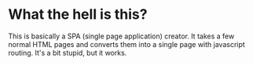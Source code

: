 # What the hell is this?

This is basically a SPA (single page application) creator. It takes a few normal HTML pages and converts them into a single page with javascript routing. It's a bit stupid, but it works.